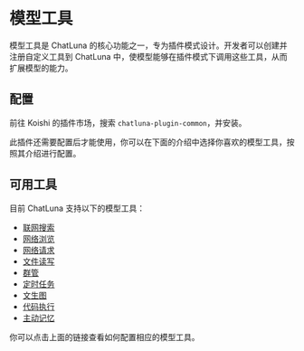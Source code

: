 # 模型工具

模型工具是 ChatLuna 的核心功能之一，专为插件模式设计。开发者可以创建并注册自定义工具到 ChatLuna 中，使模型能够在插件模式下调用这些工具，从而扩展模型的能力。

## 配置

前往 Koishi 的插件市场，搜索 `chatluna-plugin-common`，并安装。

此插件还需要配置后才能使用，你可以在下面的介绍中选择你喜欢的模型工具，按照其介绍进行配置。

## 可用工具

目前 ChatLuna 支持以下的模型工具：

- [联网搜索](web-search.md)
- [网络浏览](web-browser.md)
- [网络请求](request-web.md)
- [文件读写](file-io.md)
- [群管](guild-manager.md)
- [定时任务](cron.md)
- [文生图](draw.md)
- [代码执行](code-interpreter.md)
- [主动记忆](active-memory.md)

你可以点击上面的链接查看如何配置相应的模型工具。
